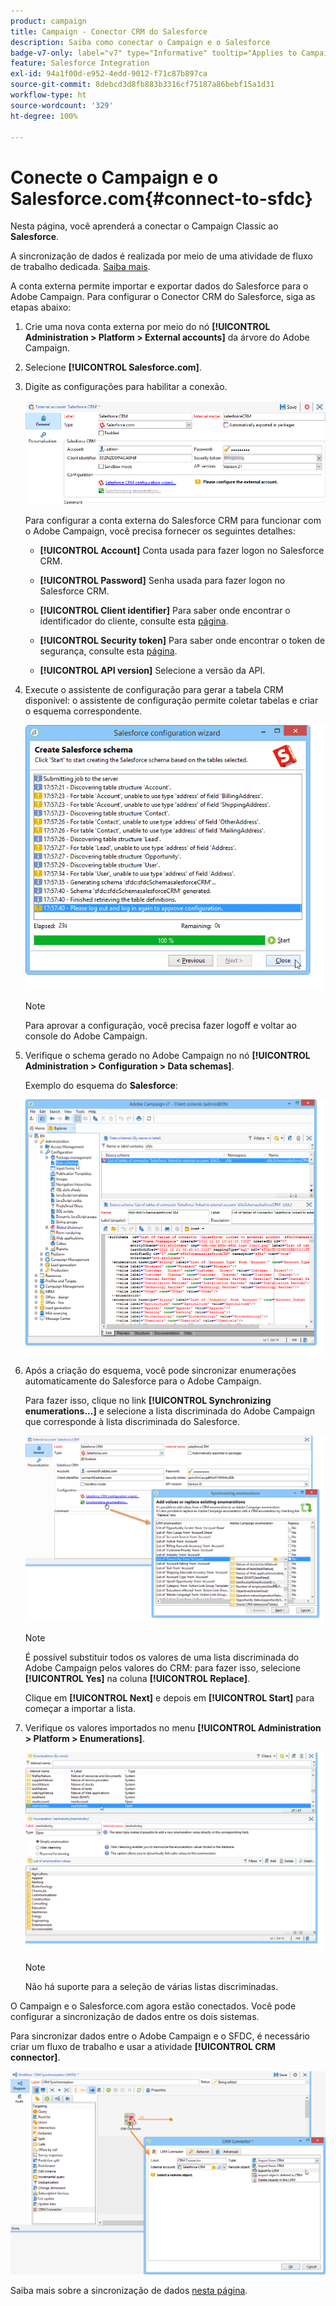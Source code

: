 ```yaml
---
product: campaign
title: Campaign - Conector CRM do Salesforce
description: Saiba como conectar o Campaign e o Salesforce
badge-v7-only: label="v7" type="Informative" tooltip="Applies to Campaign Classic v7 only"
feature: Salesforce Integration
exl-id: 94a1f00d-e952-4edd-9012-f71c87b897ca
source-git-commit: 8debcd3d8fb883b3316cf75187a86bebf15a1d31
workflow-type: ht
source-wordcount: '329'
ht-degree: 100%

---
```


# Conecte o Campaign e o Salesforce.com{#connect-to-sfdc}



Nesta página, você aprenderá a conectar o Campaign Classic ao **Salesforce**.

A sincronização de dados é realizada por meio de uma atividade de fluxo de trabalho dedicada. [Saiba mais](../../platform/using/crm-data-sync.md).


A conta externa permite importar e exportar dados do Salesforce para o Adobe Campaign.
Para configurar o Conector CRM do Salesforce, siga as etapas abaixo:

1. Crie uma nova conta externa por meio do nó **[!UICONTROL Administration > Platform > External accounts]** da árvore do Adobe Campaign.
1. Selecione **[!UICONTROL Salesforce.com]**.
1. Digite as configurações para habilitar a conexão.

   ![](assets/ext_account_17.png)

   Para configurar a conta externa do Salesforce CRM para funcionar com o Adobe Campaign, você precisa fornecer os seguintes detalhes:

   * **[!UICONTROL Account]**
Conta usada para fazer logon no Salesforce CRM.

   * **[!UICONTROL Password]**
Senha usada para fazer logon no Salesforce CRM.

   * **[!UICONTROL Client identifier]**
Para saber onde encontrar o identificador do cliente, consulte esta [página](https://help.salesforce.com/articleView?id=000205876&amp;type=1).

   * **[!UICONTROL Security token]**
Para saber onde encontrar o token de segurança, consulte esta [página](https://help.salesforce.com/articleView?id=000205876&amp;type=1).

   * **[!UICONTROL API version]**
Selecione a versão da API.
1. Execute o assistente de configuração para gerar a tabela CRM disponível: o assistente de configuração permite coletar tabelas e criar o esquema correspondente.

   ![](assets/crm_connectors_sfdc_launch.png)

   >[!NOTE]
   >
   >Para aprovar a configuração, você precisa fazer logoff e voltar ao console do Adobe Campaign.

1. Verifique o schema gerado no Adobe Campaign no nó **[!UICONTROL Administration > Configuration > Data schemas]**.

   Exemplo do esquema do **Salesforce**:

   ![](assets/crm_connectors_sfdc_table.png)

1. Após a criação do esquema, você pode sincronizar enumerações automaticamente do Salesforce para o Adobe Campaign.

   Para fazer isso, clique no link **[!UICONTROL Synchronizing enumerations...]** e selecione a lista discriminada do Adobe Campaign que corresponde à lista discriminada do Salesforce.



   ![](assets/crm_connectors_sfdc_enum.png)

   >[!NOTE]
   >
   >É possível substituir todos os valores de uma lista discriminada do Adobe Campaign pelos valores do CRM: para fazer isso, selecione **[!UICONTROL Yes]** na coluna **[!UICONTROL Replace]**.


   Clique em **[!UICONTROL Next]** e depois em **[!UICONTROL Start]** para começar a importar a lista.

1. Verifique os valores importados no menu **[!UICONTROL Administration > Platform > Enumerations]**.

   ![](assets/crm_connectors_sfdc_exe.png)

   >[!NOTE]
   >
   > Não há suporte para a seleção de várias listas discriminadas.

O Campaign e o Salesforce.com agora estão conectados. Você pode configurar a sincronização de dados entre os dois sistemas.

Para sincronizar dados entre o Adobe Campaign e o SFDC, é necessário criar um fluxo de trabalho e usar a atividade **[!UICONTROL CRM connector]**.

![](assets/crm_connectors_sfdc_wf.png)

Saiba mais sobre a sincronização de dados [nesta página](../../platform/using/crm-data-sync.md).
